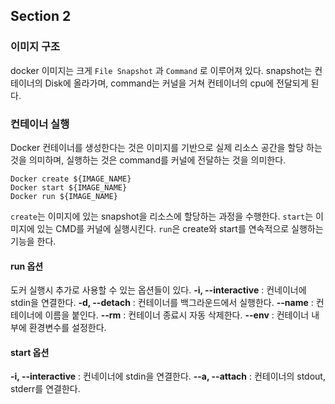 ## Section 2

### 이미지 구조
docker 이미지는 크게 `File Snapshot` 과 `Command` 로 이루어져 있다.  snapshot는 컨테이너의 Disk에 올라가며, command는 커널을 거쳐 컨테이너의 cpu에 전달되게 된다.

### 컨테이너 실행
Docker 컨테이너를 생성한다는 것은 이미지를 기반으로 실제 리소스 공간을 할당 하는 것을 의미하며, 실행하는 것은 command를 커널에 전달하는 것을 의미한다.
```shell
Docker create ${IMAGE_NAME}
Docker start ${IMAGE_NAME}
Docker run ${IMAGE_NAME}
```
`create`는 이미지에 있는 snapshot을 리소스에 할당하는 과정을 수행한다.
`start`는 이미지에 있는 CMD를 커널에 실행시킨다.
`run`은 create와 start를 연속적으로 실행하는 기능을 한다.

#### run 옵션
도커 실행시 추가로 사용할 수 있는 옵션들이 있다.
**-i, --interactive** : 컨네이너에 stdin을 연결한다.
**-d, --detach** : 컨테이너를 백그라운드에서 실행한다.
**--name** : 컨테이너에 이름을 붙인다.
**--rm** : 컨테이너 종료시 자동 삭제한다.
**--env** : 컨테이너 내부에 환경변수를 설정한다.

#### start 옵션
**-i, --interactive** : 컨네이너에 stdin을 연결한다.
**--a, --attach** : 컨테이너의 stdout, stderr를 연결한다.





<!--stackedit_data:
eyJoaXN0b3J5IjpbLTEwMDI4MTQwMDBdfQ==
-->